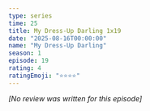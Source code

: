 ```yaml
---
type: series
time: 25
title: My Dress-Up Darling 1x19
date: "2025-08-16T00:00:00"
name: "My Dress-Up Darling"
season: 1
episode: 19
rating: 4
ratingEmoji: "⭐️⭐️⭐️⭐️"
---
```


_[No review was written for this episode]_